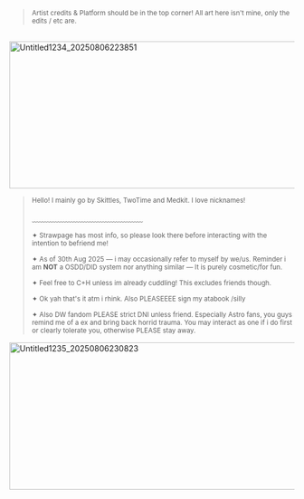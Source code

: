 > <sub> Artist credits & Platform should be in the top corner! All art here isn't mine, only the edits / etc are. </sub>
##

<img width="736" height="260" alt="Untitled1234_20250806223851" src="https://github.com/user-attachments/assets/cd394b42-510a-44f4-853b-7a50193283b2" />




> <sup> Hello! I mainly go by Skittles, TwoTime and Medkit. I love nicknames! </sup>
> 
> ﹏﹏﹏﹏﹏﹏﹏﹏﹏﹏﹏﹏﹏﹏
> 
> <sup> ✦ Strawpage has most info, so please look there before interacting with the intention to befriend me! </sup>
>
> <sup> ✦ As of 30th Aug 2025 — i may occasionally refer to myself by we/us. Reminder i am **NOT** a OSDD/DID system nor anything similar — It is purely cosmetic/for fun. </sup>
> 
> <sup> ✦ Feel free to C+H unless im already cuddling! This excludes friends though. </sup>
>
> <sup> ✦ Ok yah that's it atm i rhink. Also PLEASEEEE sign my atabook /silly </sup>
>
> <sup> ✦ Also DW fandom PLEASE strict DNI unless friend. Especially Astro fans, you guys remind me of a ex and bring back horrid trauma. You may interact as one if i do first or clearly tolerate you, otherwise PLEASE stay away. </sup>


 <img width="736" height="260" alt="Untitled1235_20250806230823" src="https://github.com/user-attachments/assets/c65a684c-dc08-4177-9c48-b497f9489e0e" />  


 
 
 
 

